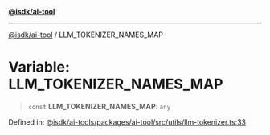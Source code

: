 [**@isdk/ai-tool**](../README.md)

***

[@isdk/ai-tool](../globals.md) / LLM\_TOKENIZER\_NAMES\_MAP

# Variable: LLM\_TOKENIZER\_NAMES\_MAP

> `const` **LLM\_TOKENIZER\_NAMES\_MAP**: `any`

Defined in: [@isdk/ai-tools/packages/ai-tool/src/utils/llm-tokenizer.ts:33](https://github.com/isdk/ai-tool.js/blob/4ebf370aaec9c78535cb40ffc19656d7bddcb145/src/utils/llm-tokenizer.ts#L33)
